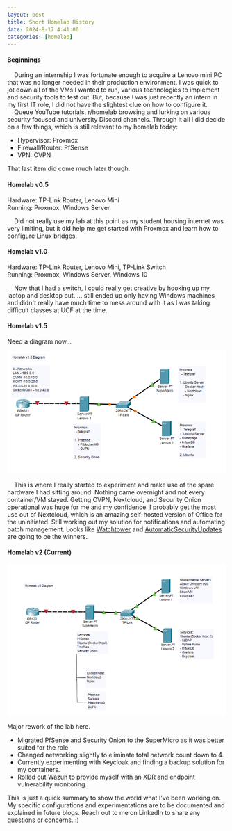 ```yaml
---
layout: post
title: Short Homelab History
date: 2024-8-17 4:41:00
categories: [homelab]
---
```

#### Beginnings

&nbsp;&nbsp;&nbsp;&nbsp;During an internship I was fortunate enough to acquire a Lenovo mini PC that was no longer needed in their production environment. I was quick to jot down all of the VMs I wanted to run, various technologies to implement and security tools to test out. But, because I was just recently an intern in my first IT role, I did not have the slightest clue on how to configure it.   
&nbsp;&nbsp;&nbsp;&nbsp;Queue YouTube tutorials, r/homelab browsing and lurking on various security focused and university Discord channels. Through it all I did decide on a few things, which is still relevant to my homelab today:

- Hypervisor: Proxmox
- Firewall/Router: PfSense
- VPN: OVPN

That last item did come much later though. 

#### Homelab v0.5
Hardware: TP-Link Router, Lenovo Mini\
Running: Proxmox, Windows Server

&nbsp;&nbsp;&nbsp;&nbsp;Did not really use my lab at this point as my student housing internet was very limiting, but it did help me get started with Proxmox and learn how to configure Linux bridges.

#### Homelab v1.0
Hardware: TP-Link Router, Lenovo Mini, TP-Link Switch\
Running: Proxmox, Windows Server, Windows 10 

&nbsp;&nbsp;&nbsp;&nbsp;Now that I had a switch, I could really get creative by hooking up my laptop and desktop but..... still ended up only having Windows machines and didn't really have much time to mess around with it as I was taking difficult classes at UCF at the time. 

#### Homelab v1.5

Need a diagram now...

![image.png](/assets/v1.5.png)

&nbsp;&nbsp;&nbsp;&nbsp;This is where I really started to experiment and make use of the spare hardware I had sitting around. Nothing came overnight and not every container/VM stayed. 
Getting OVPN, Nextcloud, and Security Onion operational was huge for me and my confidence. I probably get the most use out of Nextcloud, which is an amazing self-hosted version of Office for the uninitiated. 
Still working out my solution for notifications and automating patch management. Looks like [Watchtower](https://github.com/containrrr/watchtower) and [AutomaticSecurityUpdates](https://help.ubuntu.com/community/AutomaticSecurityUpdates) are going to be the winners. 

#### Homelab v2 (Current)

![image (2).png](/assets/v2.png)

Major rework of the lab here.

- Migrated PfSense and Security Onion to the SuperMicro as it was better suited for the role. 
- Changed networking slightly to eliminate total network count down to 4.
- Currently experimenting with Keycloak and finding a backup solution for my containers. 
- Rolled out Wazuh to provide myself with an XDR and endpoint vulnerability monitoring.

This is just a quick summary to show the world what I've been working on. My specific configurations and experimentations are to be documented and explained in future blogs. Reach out to me on LinkedIn to share any questions or concerns. :) 
